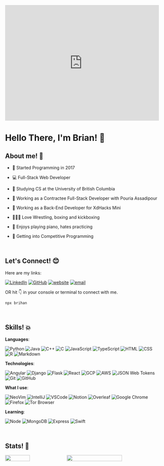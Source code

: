 <div style="width:100%;height:0;padding-bottom:75%;position:relative;"><iframe src="https://giphy.com/embed/qgQUggAC3Pfv687qPC" width="100%" height="100%" style="position:absolute" frameBorder="0" class="giphy-embed" allowFullScreen></iframe></div>

# Hello There, I'm Brian! 👋

## About me! 💫

- 📅 Started Programming in 2017

- 💻 Full-Stack Web Developer

- 🏫 Studying CS at the University of British Columbia

- 📜 Working as a Contractee Full-Stack Developer with Pouria Assadipour

- 📝 Working as a Back-End Developer for XdHacks Mini

- 🤼🏽‍♂️ Love Wrestling, boxing and kickboxing

- 🎹 Enjoys playing piano, hates practicing

- 🗻 Getting into Competitive Programming

<br>

## Let's Connect! 😊
Here are my links:

[![LinkedIn](https://img.shields.io/badge/brihan--tech-0077B5?style=for-the-badge&logo=linkedin&logoColor=white)](https://www.linkedin.com/in/brihan-tech/)
[![GitHub](https://img.shields.io/badge/BriHan--Tech-100000?style=for-the-badge&logo=github&logoColor=white)](https://github.com/BriHan-Tech)
[![website](https://img.shields.io/badge/brianhan.tech-4285F4?style=for-the-badge&logo=Google-chrome&logoColor=white)](https://brianhan.tech)
[![email](https://img.shields.io/badge/-brihan.work@gmail.com-D14836?style=for-the-badge&logo=gmail&logoColor=white)](mailto:brihan.work@gmail.com)



OR hit 👇 in your console or terminal to connect with me.
```
npx brihan
```

<br>

## Skills! 💥
**Languages**:

![Python](https://img.shields.io/badge/Python-3776AB?style=for-the-badge&logo=python&logoColor=white)
![Java](https://img.shields.io/badge/Java-ED8B00?style=for-the-badge&logo=openjdk&logoColor=white)
![C++](https://img.shields.io/badge/C%2B%2B-00599C?style=for-the-badge&logo=c%2B%2B&logoColor=white)
![C](https://img.shields.io/badge/C-00599C?style=for-the-badge&logo=c&logoColor=white)
![JavaScript](https://img.shields.io/badge/JavaScript-323330?style=for-the-badge&logo=javascript&logoColor=F7DF1E)
![TypeScript](https://img.shields.io/badge/TypeScript-007ACC?style=for-the-badge&logo=typescript&logoColor=white)
![HTML](https://img.shields.io/badge/HTML5-E34F26?style=for-the-badge&logo=html5&logoColor=white)
![CSS](https://img.shields.io/badge/CSS3-1572B6?style=for-the-badge&logo=css3&logoColor=white)
![R](https://img.shields.io/badge/R-276DC3?style=for-the-badge&logo=r&logoColor=white)
![Markdown](https://img.shields.io/badge/Markdown-000000?style=for-the-badge&logo=markdown&logoColor=white)

**Technologies**:

![Angular](https://img.shields.io/badge/Angular-DD0031?style=for-the-badge&logo=angular&logoColor=white)
![Django](https://img.shields.io/badge/Django-092E20?style=for-the-badge&logo=django&logoColor=white)
![Flask](https://img.shields.io/badge/Flask-000000?style=for-the-badge&logo=flask&logoColor=white)
![React](https://img.shields.io/badge/React-20232A?style=for-the-badge&logo=react&logoColor=61DAFB)
![GCP](https://img.shields.io/badge/Google_Cloud-4285F4?style=for-the-badge&logo=google-cloud&logoColor=white)
![AWS](https://img.shields.io/badge/Amazon_AWS-232F3E?style=for-the-badge&logo=amazon-aws&logoColor=white)
![JSON Web Tokens](https://img.shields.io/badge/json%20web%20tokens-323330?style=for-the-badge&logo=json-web-tokens&logoColor=pinke)
![Git](https://img.shields.io/badge/GIT-E44C30?style=for-the-badge&logo=git&logoColor=white)
![GitHub](https://img.shields.io/badge/GitHub-100000?style=for-the-badge&logo=github&logoColor=white)

**What I use**:

![NeoVim](https://img.shields.io/badge/NeoVim-%2357A143.svg?&style=for-the-badge&logo=neovim&logoColor=white)
![IntelliJ](https://img.shields.io/badge/IntelliJ_IDEA-000000.svg?style=for-the-badge&logo=intellij-idea&logoColor=white)
![VSCode](https://img.shields.io/badge/Visual_Studio_Code-0078D4?style=for-the-badge&logo=visual%20studio%20code&logoColor=white)
![Notion](https://img.shields.io/badge/Notion-000000?style=for-the-badge&logo=notion&logoColor=white)
![Overleaf](https://img.shields.io/badge/Overleaf-47A141?style=for-the-badge&logo=Overleaf&logoColor=white)
![Google Chrome](https://img.shields.io/badge/Google_chrome-4285F4?style=for-the-badge&logo=Google-chrome&logoColor=white)
![Firefox](https://img.shields.io/badge/Firefox_Browser-FF7139?style=for-the-badge&logo=Firefox-Browser&logoColor=white)
![Tor Browser](https://img.shields.io/badge/Tor_Browser-7D4698?style=for-the-badge&logo=Tor-Browser&logoColor=white)

**Learning**:

![Node](https://img.shields.io/badge/Node.js-43853D?style=for-the-badge&logo=node.js&logoColor=white)
![MongoDB](https://img.shields.io/badge/MongoDB-4EA94B?style=for-the-badge&logo=mongodb&logoColor=white)
![Express](https://img.shields.io/badge/Express.js-404D59?style=for-the-badge)
![Swift](https://img.shields.io/badge/Swift-FA7343?style=for-the-badge&logo=swift&logoColor=white)

<br>

## Stats! 🔩
<div style="display: flex; flex-direction: row; align-items: flex-start; width: 100%;">
    <img width="40%" src="https://github-readme-stats.vercel.app/api/top-langs/?username=BriHan-Tech&theme=blue-green">
    <img width="60%" src="https://github-readme-stats.vercel.app/api?username=BriHan-Tech&theme=blue-green">
</div>